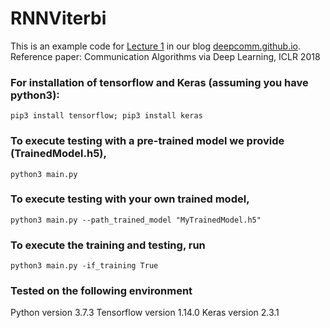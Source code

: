 # RNNViterbi

This is an example code for [Lecture 1](https://deepcomm.github.io/jekyll/pixyll/2020/02/01/learning-viterbi/) in our blog [deepcomm.github.io](https://deepcomm.github.io).  
Reference paper: Communication Algorithms via Deep Learning, ICLR 2018

### For installation of tensorflow and Keras (assuming you have python3): 
``
pip3 install tensorflow; pip3 install keras
``

### To execute testing with a pre-trained model we provide (TrainedModel.h5),  
``
python3 main.py 
``

### To execute testing with your own trained model, 
``
python3 main.py --path_trained_model "MyTrainedModel.h5"
``


### To execute the training and testing, run 
``
python3 main.py -if_training True
``

### Tested on the following environment 
Python version 3.7.3
Tensorflow version 1.14.0
Keras version 2.3.1
